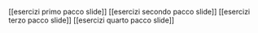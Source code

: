 [[esercizi primo pacco slide]]
[[esercizi secondo pacco slide]]
[[esercizi terzo pacco slide]]
[[esercizi quarto pacco slide]]